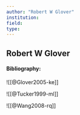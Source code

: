 ```yaml
---
author: "Robert W Glover"
institution:
field:
type:
---
```


## Robert W Glover
#### Bibliography:

![[@Glover2005-ke]]

![[@Tucker1999-ml]]

![[@Wang2008-rq]]